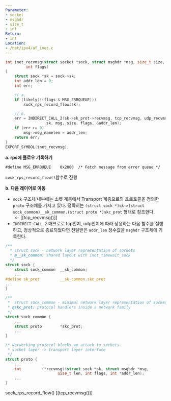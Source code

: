 ```yaml
---
Parameter:
- socket
- msghdr
- size_t
- int
Return:
- int
Location:
- /net/ipv4/af_inet.c
---
```



```c title=inet_recvmsg()
int inet_recvmsg(struct socket *sock, struct msghdr *msg, size_t size,
		 int flags)
{
	struct sock *sk = sock->sk;
	int addr_len = 0;
	int err;

	// a.
	if (likely(!(flags & MSG_ERRQUEUE)))
		sock_rps_record_flow(sk);

	// b.
	err = INDIRECT_CALL_2(sk->sk_prot->recvmsg, tcp_recvmsg, udp_recvmsg,
			      sk, msg, size, flags, &addr_len);
	if (err >= 0)
		msg->msg_namelen = addr_len;
	return err;
}
EXPORT_SYMBOL(inet_recvmsg);
```

**a. rps에 플로우 기록하기**
```
#define MSG_ERRQUEUE	0x2000	/* Fetch message from error queue */
```
`sock_rps_record_flow()`함수로 진행

**b. 다음 레이어로 이동**
 - `sock` 구조체 내부에는 소켓 계층에서 Transport 계층으로의 프로토콜을 정의한 `proto` 구조체를 가지고 있다. 정확히는  `(struct sock *)sk->(struct sock_common)__sk_common.(struct proto *)skc_prot` 형태로 참조한다.
	 - [[tcp_recvmsg()]]
 - `INDIRECT_CALL_2` 매크로로 tcp인지, udp인지에 따라 상응하는 다음 함수를 실행하고, 정상적으로 종료되었다면 전달받은 `addr_len` 정수값을 `msghdr` 구조체에 기록한다.
 
```c
/**
  *	struct sock - network layer representation of sockets
  * @__sk_common: shared layout with inet_timewait_sock
  */
struct sock {
	struct sock_common	__sk_common;
	...
#define sk_prot			__sk_common.skc_prot
...
}

/**
 *	struct sock_common - minimal network layer representation of sockets
 * @skc_prot: protocol handlers inside a network family
 */
struct sock_common {
	...
	struct proto		*skc_prot;
	...
}

/* Networking protocol blocks we attach to sockets.
 * socket layer -> transport layer interface
 */
struct proto {
	...
	int			(*recvmsg)(struct sock *sk, struct msghdr *msg,
					   size_t len, int flags, int *addr_len);
	...
}
```

sock_rps_record_flow()
[[tcp_recvmsg()]]
